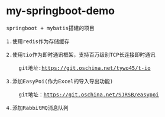# my-springboot-demo
<pre>
springboot + mybatis搭建的项目   <br/>
1.使用redis作为存储缓存 <br/>
2.使用tio作为即时通讯框架，支持百万级别TCP长连接即时通讯  <br/>
    git地址:<a href="https://git.oschina.net/tywo45/t-io" target="_blank">https://git.oschina.net/tywo45/t-io</a>  <br/>
3.添加EasyPoi(作为Excel的导入导出功能) <br/>
    git地址：<a href="https://git.oschina.net/SJRSB/easypoi" target="_blank">https://git.oschina.net/SJRSB/easypoi</a> <br/>
4.添加RabbitMQ消息队列  
    
    
    
    
    
    
</pre>